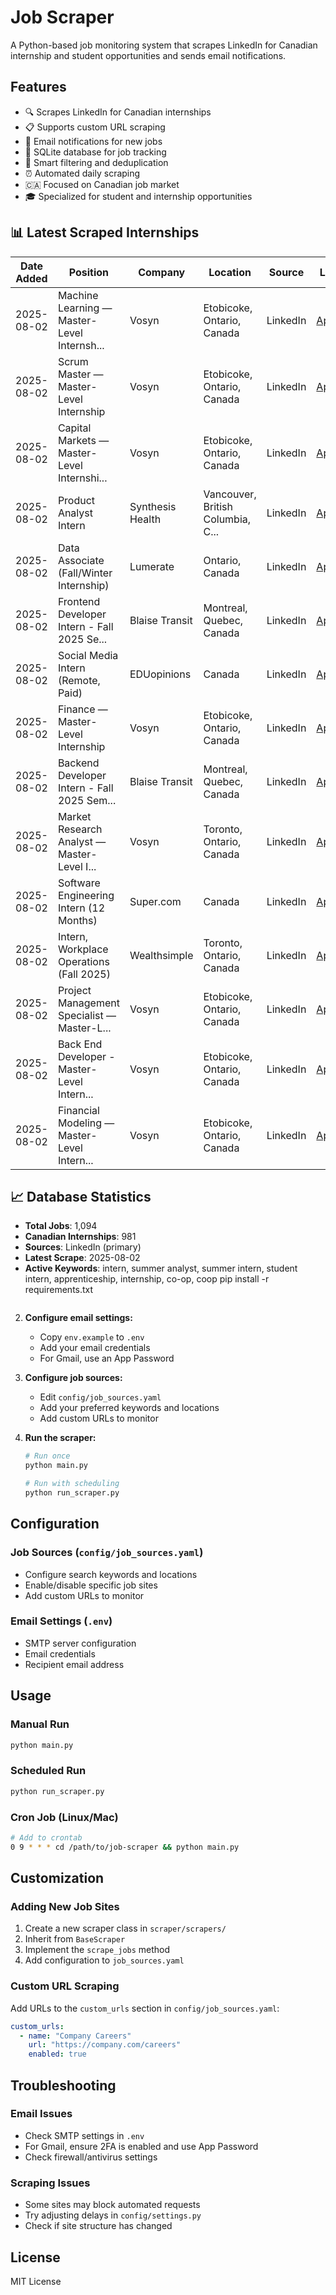 # Job Scraper

A Python-based job monitoring system that scrapes LinkedIn for Canadian internship and student opportunities and sends email notifications.

## Features

- 🔍 Scrapes LinkedIn for Canadian internships
- 📋 Supports custom URL scraping
- 📧 Email notifications for new jobs
- 💾 SQLite database for job tracking
- 🎯 Smart filtering and deduplication
- ⏰ Automated daily scraping
- 🇨🇦 Focused on Canadian job market
- 🎓 Specialized for student and internship opportunities

## 📊 Latest Scraped Internships

| Date Added | Position | Company | Location | Source | Link |
|------------|----------|---------|----------|---------|------|
| 2025-08-02 | Machine Learning — Master-Level Internsh... | Vosyn | Etobicoke, Ontario, Canada | LinkedIn | [Apply](https://ca.linkedin.com/jobs/view/machine-learning-%E2%80%94-master-level-internship-at-vosyn-4262383783?position=1&pageNum=0&refId=7fzvxRGy2DX4iPEadLyUEQ%3D%3D&trackingId=IOovC5s1rvl%2B6VkurDSoIg%3D%3D) |
| 2025-08-02 | Scrum Master — Master-Level Internship | Vosyn | Etobicoke, Ontario, Canada | LinkedIn | [Apply](https://ca.linkedin.com/jobs/view/scrum-master-%E2%80%94-master-level-internship-at-vosyn-4262382824?position=2&pageNum=0&refId=7fzvxRGy2DX4iPEadLyUEQ%3D%3D&trackingId=NDhU3z89kXj9uYj5DIgKYA%3D%3D) |
| 2025-08-02 | Capital Markets — Master-Level Internshi... | Vosyn | Etobicoke, Ontario, Canada | LinkedIn | [Apply](https://ca.linkedin.com/jobs/view/capital-markets-%E2%80%94-master-level-internship-at-vosyn-4262302423?position=3&pageNum=0&refId=7fzvxRGy2DX4iPEadLyUEQ%3D%3D&trackingId=CkAFyvWCHoGWBE8uG5FXwg%3D%3D) |
| 2025-08-02 | Product Analyst Intern | Synthesis Health | Vancouver, British Columbia, C... | LinkedIn | [Apply](https://ca.linkedin.com/jobs/view/product-analyst-intern-at-synthesis-health-4264968466?position=4&pageNum=0&refId=7fzvxRGy2DX4iPEadLyUEQ%3D%3D&trackingId=7%2FFYZ2N0z%2BQBx2sYnGoT3A%3D%3D) |
| 2025-08-02 | Data Associate (Fall/Winter Internship) | Lumerate | Ontario, Canada | LinkedIn | [Apply](https://ca.linkedin.com/jobs/view/data-associate-fall-winter-internship-at-lumerate-4268384479?position=5&pageNum=0&refId=7fzvxRGy2DX4iPEadLyUEQ%3D%3D&trackingId=8XyFi9LqNmwn3puMrYadgA%3D%3D) |
| 2025-08-02 | Frontend Developer Intern - Fall 2025 Se... | Blaise Transit | Montreal, Quebec, Canada | LinkedIn | [Apply](https://ca.linkedin.com/jobs/view/frontend-developer-intern-fall-2025-semester-sept-dec-remote-canada-at-blaise-transit-4271809699?position=6&pageNum=0&refId=7fzvxRGy2DX4iPEadLyUEQ%3D%3D&trackingId=kzAsF%2FiSiaDeu7vO%2B2ARKg%3D%3D) |
| 2025-08-02 | Social Media Intern (Remote, Paid) | EDUopinions | Canada | LinkedIn | [Apply](https://ca.linkedin.com/jobs/view/social-media-intern-remote-paid-at-eduopinions-4276230336?position=7&pageNum=0&refId=7fzvxRGy2DX4iPEadLyUEQ%3D%3D&trackingId=OobUaADcELRdldeobaZEpQ%3D%3D) |
| 2025-08-02 | Finance — Master-Level Internship | Vosyn | Etobicoke, Ontario, Canada | LinkedIn | [Apply](https://ca.linkedin.com/jobs/view/finance-%E2%80%94-master-level-internship-at-vosyn-4263124558?position=8&pageNum=0&refId=7fzvxRGy2DX4iPEadLyUEQ%3D%3D&trackingId=supR4%2FJRkVAcbMJ%2FPwIjOg%3D%3D) |
| 2025-08-02 | Backend Developer Intern - Fall 2025 Sem... | Blaise Transit | Montreal, Quebec, Canada | LinkedIn | [Apply](https://ca.linkedin.com/jobs/view/backend-developer-intern-fall-2025-semester-sept-dec-remote-canada-at-blaise-transit-4271811490?position=9&pageNum=0&refId=7fzvxRGy2DX4iPEadLyUEQ%3D%3D&trackingId=kPcsLw%2FluorY3KN8j6njXA%3D%3D) |
| 2025-08-02 | Market Research Analyst — Master-Level I... | Vosyn | Toronto, Ontario, Canada | LinkedIn | [Apply](https://ca.linkedin.com/jobs/view/market-research-analyst-%E2%80%94-master-level-internship-at-vosyn-4262300615?position=10&pageNum=0&refId=7fzvxRGy2DX4iPEadLyUEQ%3D%3D&trackingId=d95PKVNMBff2zl77kRE7TA%3D%3D) |
| 2025-08-02 | Software Engineering Intern (12 Months) | Super.com | Canada | LinkedIn | [Apply](https://ca.linkedin.com/jobs/view/software-engineering-intern-12-months-at-super-com-4224023593?position=11&pageNum=0&refId=7fzvxRGy2DX4iPEadLyUEQ%3D%3D&trackingId=WS3%2BWYuw77Y1O4DBb0ljhg%3D%3D) |
| 2025-08-02 | Intern, Workplace Operations (Fall 2025) | Wealthsimple | Toronto, Ontario, Canada | LinkedIn | [Apply](https://ca.linkedin.com/jobs/view/intern-workplace-operations-fall-2025-at-wealthsimple-4263148330?position=12&pageNum=0&refId=7fzvxRGy2DX4iPEadLyUEQ%3D%3D&trackingId=Kf2BCgQfgVfmbf%2F6Uis1Bw%3D%3D) |
| 2025-08-02 | Project Management Specialist — Master-L... | Vosyn | Etobicoke, Ontario, Canada | LinkedIn | [Apply](https://ca.linkedin.com/jobs/view/project-management-specialist-%E2%80%94-master-level-internship-at-vosyn-4262305158?position=13&pageNum=0&refId=7fzvxRGy2DX4iPEadLyUEQ%3D%3D&trackingId=wg6cE6w4dZLNvXwjVM2gOA%3D%3D) |
| 2025-08-02 | Back End Developer - Master-Level Intern... | Vosyn | Etobicoke, Ontario, Canada | LinkedIn | [Apply](https://ca.linkedin.com/jobs/view/back-end-developer-master-level-internship-at-vosyn-4262304286?position=14&pageNum=0&refId=7fzvxRGy2DX4iPEadLyUEQ%3D%3D&trackingId=Yy54VY5TR78Fuk%2FlySgEHA%3D%3D) |
| 2025-08-02 | Financial Modeling — Master-Level Intern... | Vosyn | Etobicoke, Ontario, Canada | LinkedIn | [Apply](https://ca.linkedin.com/jobs/view/financial-modeling-%E2%80%94-master-level-internship-at-vosyn-4263121744?position=15&pageNum=0&refId=7fzvxRGy2DX4iPEadLyUEQ%3D%3D&trackingId=3uTbHnuMosWErKQQm6eWng%3D%3D) || 2025-08-02 | Financial Modeling — Master-Level Intern... | Vosyn | Etobicoke, Ontario, Canada | LinkedIn | [Apply](https://ca.linkedin.com/jobs/view/financial-modeling-%E2%80%94-master-level-internship-at-vosyn-4263121744?position=15&pageNum=0&refId=656qk1kEFerXbHQMyzjvpA%3D%3D&trackingId=v3ECma15JFioGRlTm4yLRA%3D%3D) || 2025-08-02 | Financial Modeling — Master-Level Intern... | Vosyn | Etobicoke, Ontario, Canada | LinkedIn | [Apply](https://ca.linkedin.com/jobs/view/financial-modeling-%E2%80%94-master-level-internship-at-vosyn-4263121744?position=15&pageNum=0&refId=02C%2F%2BIkgYsAS6aQXk4Fqsg%3D%3D&trackingId=joCWIn4SJTn2hXRimCK5CQ%3D%3D) || 2025-08-02 | Financial Modeling — Master-Level Intern... | Vosyn | Etobicoke, Ontario, Canada | LinkedIn | [Apply](https://ca.linkedin.com/jobs/view/financial-modeling-%E2%80%94-master-level-internship-at-vosyn-4263121744?position=15&pageNum=0&refId=%2FvIbUF%2FwdWXM708GdUoBJg%3D%3D&trackingId=hc6MdsuP8a1jxjfsRNf37Q%3D%3D) || 2025-08-02 | Financial Modeling — Master-Level Internship | Vosyn | Etobicoke, Ontario, Canada | LinkedIn |*Last updated: August 02, 2025*

## 📈 Database Statistics

- **Total Jobs**: 1,094
- **Canadian Internships**: 981
- **Sources**: LinkedIn (primary)
- **Latest Scrape**: 2025-08-02
- **Active Keywords**: intern, summer analyst, summer intern, student intern, apprenticeship, internship, co-op, coop   pip install -r requirements.txt
   ```

2. **Configure email settings:**
   - Copy `env.example` to `.env`
   - Add your email credentials
   - For Gmail, use an App Password

3. **Configure job sources:**
   - Edit `config/job_sources.yaml`
   - Add your preferred keywords and locations
   - Add custom URLs to monitor

4. **Run the scraper:**
   ```bash
   # Run once
   python main.py
   
   # Run with scheduling
   python run_scraper.py
   ```

## Configuration

### Job Sources (`config/job_sources.yaml`)
- Configure search keywords and locations
- Enable/disable specific job sites
- Add custom URLs to monitor

### Email Settings (`.env`)
- SMTP server configuration
- Email credentials
- Recipient email address

## Usage

### Manual Run
```bash
python main.py
```

### Scheduled Run
```bash
python run_scraper.py
```

### Cron Job (Linux/Mac)
```bash
# Add to crontab
0 9 * * * cd /path/to/job-scraper && python main.py
```

## Customization

### Adding New Job Sites
1. Create a new scraper class in `scraper/scrapers/`
2. Inherit from `BaseScraper`
3. Implement the `scrape_jobs` method
4. Add configuration to `job_sources.yaml`

### Custom URL Scraping
Add URLs to the `custom_urls` section in `config/job_sources.yaml`:

```yaml
custom_urls:
  - name: "Company Careers"
    url: "https://company.com/careers"
    enabled: true
```

## Troubleshooting

### Email Issues
- Check SMTP settings in `.env`
- For Gmail, ensure 2FA is enabled and use App Password
- Check firewall/antivirus settings

### Scraping Issues
- Some sites may block automated requests
- Try adjusting delays in `config/settings.py`
- Check if site structure has changed

## License

MIT License 